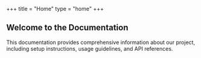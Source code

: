 +++
title = "Home"
type = "home"
+++

## Welcome to the Documentation

This documentation provides comprehensive information about our project, including setup instructions, usage guidelines, and API references.

